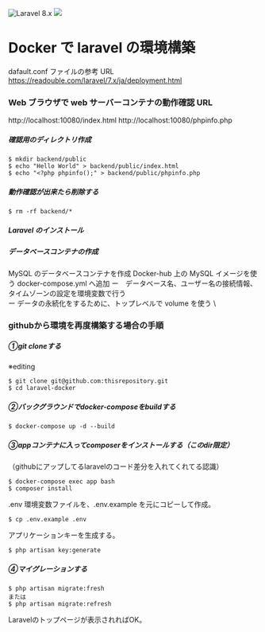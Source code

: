 
![Laravel 8.x](https://img.shields.io/badge/Laravel-8.x-red)
<img src="https://img.shields.io/badge/-Docker-EEE.svg?logo=docker&style=flat">

# Docker で laravel の環境構築


dafault.conf ファイルの参考 URL
https://readouble.com/laravel/7.x/ja/deployment.html

### Web ブラウザで web サーバーコンテナの動作確認 URL

http://localhost:10080/index.html
http://localhost:10080/phpinfo.php

##### 確認用のディレクトリ作成

```
$ mkdir backend/public
$ echo "Hello World" > backend/public/index.html
$ echo "<?php phpinfo();" > backend/public/phpinfo.php

```

##### 動作確認が出来たら削除する

```
$ rm -rf backend/*

```

##### Laravel のインストール

##### データベースコンテナの作成

MySQL のデータベースコンテナを作成
Docker-hub 上の MySQL イメージを使う
docker-compose.yml へ追加
ー　データベース名、ユーザー名の接続情報、タイムゾーンの設定を環境変数で行う \
ー データの永続化をするために、トップレベルで volume を使う \

### githubから環境を再度構築する場合の手順

##### ①git cloneする

※editing
```
$ git clone git@github.com:thisrepository.git
$ cd laravel-docker
```


##### ②バックグラウンドでdocker-composeをbuildする

```
$ docker-compose up -d --build
```



##### ③appコンテナに入ってcomposerをインストールする（このdir限定）
（githubにアップしてるlaravelのコード差分を入れてくれてる認識）

```
$ docker-compose exec app bash
$ composer install
```

.env 環境変数ファイルを、.env.example を元にコピーして作成。

```
$ cp .env.example .env
```

アプリケーションキーを生成する。

```
$ php artisan key:generate
```


##### ④マイグレーションする

```
$ php artisan migrate:fresh
または
$ php artisan migrate:refresh
```

Laravelのトップページが表示されればOK。
